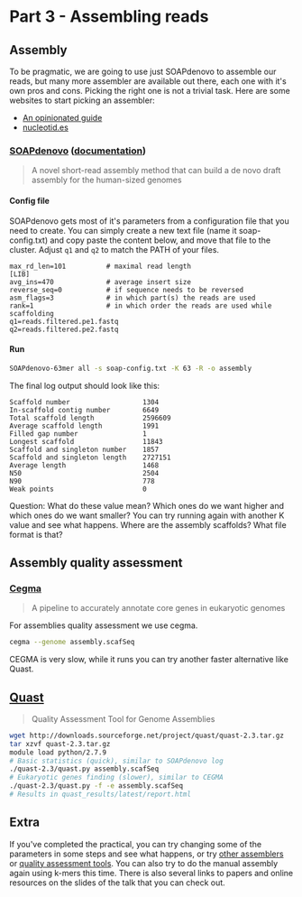 # Part 3  - Assembling reads

## Assembly
To be pragmatic, we are going to use just SOAPdenovo to assemble our reads, but many more assembler are available out there, each one with it's own pros and cons. Picking the right one is not a trivial task. Here are some websites to start picking an assembler:

* [An opinionated guide](http://davis-assembly-masterclass-2013.readthedocs.org/en/latest/outputs/opinionated-guide.html)
* [nucleotid.es](http://nucleotid.es)

### [SOAPdenovo](http://soap.genomics.org.cn) ([documentation](https://github.com/aquaskyline/SOAPdenovo2))
> A novel short-read assembly method that can build a de novo draft assembly for the human-sized genomes

#### Config file
SOAPdenovo gets most of it's parameters from a configuration file that you need to create.
You can simply create a new text file (name it soap-config.txt) and copy paste the content below, and move that file to the cluster. Adjust ```q1``` and ```q2``` to match the PATH of your files.

```
max_rd_len=101          # maximal read length
[LIB]
avg_ins=470             # average insert size
reverse_seq=0           # if sequence needs to be reversed
asm_flags=3             # in which part(s) the reads are used
rank=1                  # in which order the reads are used while scaffolding
q1=reads.filtered.pe1.fastq
q2=reads.filtered.pe2.fastq
```

#### Run

```bash
SOAPdenovo-63mer all -s soap-config.txt -K 63 -R -o assembly
```

The final log output should look like this:

```
Scaffold number                  1304
In-scaffold contig number        6649
Total scaffold length            2596609
Average scaffold length          1991
Filled gap number                1
Longest scaffold                 11843
Scaffold and singleton number    1857
Scaffold and singleton length    2727151
Average length                   1468
N50                              2504
N90                              778
Weak points                      0
 ```

Question: What do these value mean? Which ones do we want higher and which ones do we want smaller? You can try running again with another K value and see what happens. Where are the assembly scaffolds? What file format is that?

## Assembly quality assessment

### [Cegma](http://korflab.ucdavis.edu/datasets/cegma/)
> A pipeline to accurately annotate core genes in eukaryotic genomes

For assemblies quality assessment we use cegma.

```bash
cegma --genome assembly.scafSeq
```

CEGMA is very slow, while it runs you can try another faster alternative like Quast.

## [Quast](http://bioinf.spbau.ru/quast)
> Quality Assessment Tool for Genome Assemblies

```bash
wget http://downloads.sourceforge.net/project/quast/quast-2.3.tar.gz
tar xzvf quast-2.3.tar.gz
module load python/2.7.9
# Basic statistics (quick), similar to SOAPdenovo log
./quast-2.3/quast.py assembly.scafSeq
# Eukaryotic genes finding (slower), similar to CEGMA
./quast-2.3/quast.py -f -e assembly.scafSeq
# Results in quast_results/latest/report.html
```

## Extra

If you've completed the practical, you can try changing some of the parameters in some steps and see what happens, or try [other assemblers](assembly-practical-extra-assemblers.html) or [quality assessment tools](assembly-practical-extra-qa.html). You can also try to do the manual assembly again using k-mers this time.
There is also several links to papers and online resources on the slides of the talk that you can check out.
